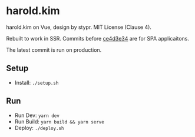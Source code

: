 # harold.kim

harold.kim on Vue, design by stypr. MIT License (Clause 4).

Rebuilt to work in SSR. Commits before [ce4d3e34](https://github.com/stypr/harold.kim/commit/ce4d3e34bd119a3b07537d16cc7b40f1c63c3f43) are for SPA applicaitons.

The latest commit is run on production.

## Setup

* Install: `./setup.sh`

## Run

* Run Dev: `yarn dev`
* Run Build: `yarn build && yarn serve`
* Deploy: `./deploy.sh`